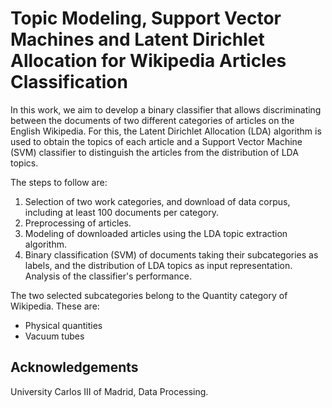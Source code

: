 # Topic Modeling, Support Vector Machines and Latent Dirichlet Allocation for Wikipedia Articles Classification

In this work, we aim to develop a binary classifier that allows discriminating between the documents of two different categories of articles on the English Wikipedia. For this, the Latent Dirichlet Allocation (LDA) algorithm is used to obtain the topics of each article and a Support Vector Machine (SVM) classifier to distinguish the articles from the distribution of LDA topics.

The steps to follow are:

1. Selection of two work categories, and download of data corpus, including at least 100 documents per category.
2. Preprocessing of articles.
3. Modeling of downloaded articles using the LDA topic extraction algorithm.
4. Binary classification (SVM) of documents taking their subcategories as labels, and the distribution of LDA topics as input representation. Analysis of the classifier's performance.

The two selected subcategories belong to the Quantity category of Wikipedia. These are:
- Physical quantities
- Vacuum tubes


## Acknowledgements 

University Carlos III of Madrid, Data Processing.
